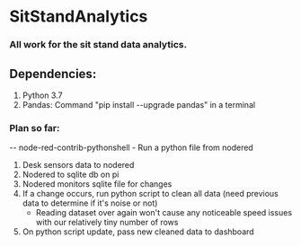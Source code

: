 # SitStandAnalytics

### All work for the sit stand data analytics.

## Dependencies:

1. Python 3.7
2. Pandas: Command "pip install --upgrade pandas" in a terminal


### Plan so far:

-- node-red-contrib-pythonshell
	- Run a python file from nodered

1. Desk sensors data to nodered
2. Nodered to sqlite db on pi
3. Nodered monitors sqlite file for changes
4. If a change occurs, run python script to clean all data (need previous data to determine if it's noise or not)
	- Reading dataset over again won't cause any noticeable speed issues with our relatively tiny number of rows
5. On python script update, pass new cleaned data to dashboard